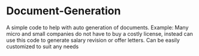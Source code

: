 # Document-Generation
A simple code to help with auto generation of documents. Example: Many micro and small companies do not have to buy a costly license, instead can use this code to generate salary revision or offer letters. Can be easily customized to suit any needs 
